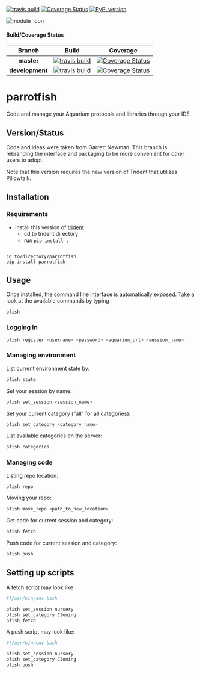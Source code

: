[![travis build](https://img.shields.io/travis/klavinslab/parrotfish.svg)](https://travis-ci.org/klavinslab/parrotfish)
[![Coverage Status](https://coveralls.io/repos/github/klavinslab/parrotfish/badge.svg?branch=master)](https://coveralls.io/github/klavinslab/parrotfish?branch=master)
[![PyPI version](https://badge.fury.io/py/REPO.svg)](https://badge.fury.io/py/REPO)

![module_icon](images/module_icon.png?raw=true)

#### Build/Coverage Status
Branch | Build | Coverage
:---: | :---: | :---:
**master** | [![travis build](https://img.shields.io/travis/klavinslab/parrotfish/master.svg)](https://travis-ci.org/klavinslab/parrotfish/master) | [![Coverage Status](https://coveralls.io/repos/github/klavinslab/parrotfish/badge.svg?branch=master)](https://coveralls.io/github/klavinslab/parrotfish?branch=master)
**development** | [![travis build](https://img.shields.io/travis/klavinslab/parrotfish/development.svg)](https://travis-ci.org/klavinslab/parrotfish/development) | [![Coverage Status](https://coveralls.io/repos/github/klavinslab/parrotfish/badge.svg?branch=development)](https://coveralls.io/github/klavinslab/parrotfish?branch=development)

# **parrotfish**

Code and manage your Aquarium protocols and libraries through your IDE

## Version/Status

Code and ideas were taken from Garrett Newman. This branch is rebranding the interface
and packaging to be more convenient for other users to adopt.

Note that this version requires the new version of Trident that utilizes Pillowtalk.

## Installation

### Requirements

* install this version of [trident](https://github.com/klavinslab/trident/tree/feature-pillowtalk-apiwrapper)
    * cd to trident directory
    * run `pip install .`
```

cd to/directory/parrotfish
pip install parrotfish
```

## Usage

Once installed, the command line interface is automatically exposed. Take a look at the available
commands by typing

```bash
pfish
```

### Logging in

```bash
pfish register <username> <password> <aquarium_url> <session_name>
```

### Managing environment

List current environment state by:

```bash
pfish state
```

Set your session by name:

```bash
pfish set_session <session_name>
```

Set your current category ("all" for all categories):

```bash
pfish set_category <category_name>
```

List available categories on the server:

```bash
pfish categories
```

### Managing code

Listing repo location:

```bash
pfish repo
```

Moving your repo:

```bash
pfish move_repo <path_to_new_location>
```

Get code for current session and category:

```bash
pfish fetch
```

Push code for current session and category:

```bash
pfish push
```

## Setting up scripts

A fetch script may look like

```bash
#!/usr/bin/env bash

pfish set_session nursery
pfish set_category Cloning
pfish fetch
```

A push script may look like:

```bash
#!/usr/bin/env bash

pfish set_session nursery
pfish set_category Cloning
pfish push
```